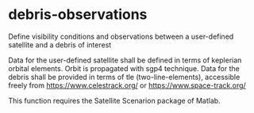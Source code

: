 # debris-observations
Define visibility conditions and observations between a user-defined satellite and a debris of interest

Data for the user-defined satellite shall be defined in terms of keplerian orbital elements. Orbit is propagated with sgp4 technique. 
Data for the debris shall be provided in terms of tle (two-line-elements), accessible freely from https://www.celestrack.org/ or https://www.space-track.org/

This function requires the Satellite Scenarion package of Matlab.
